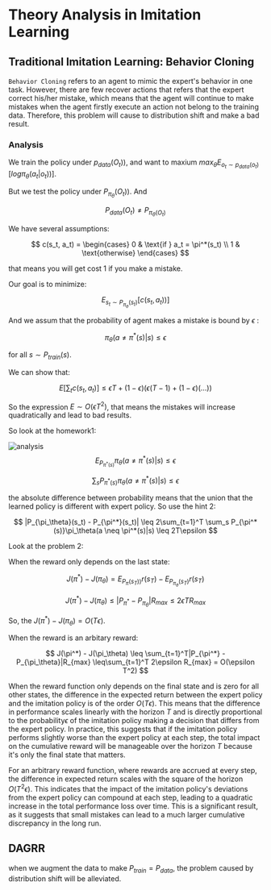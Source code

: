 # Theory Analysis in Imitation Learning

## Traditional Imitation Learning: Behavior Cloning

`Behavior Cloning` refers to an agent to mimic the expert's behavior in one task. However, there are few recover actions that refers that the expert correct his/her mistake, which means that the agent will continue to make mistakes when the agent firstly execute an action not belong to the training data. Therefore, this problem will cause to distribution shift and make a bad result.

### Analysis

We train the policy under $p_{data}(O_t))$, and want to maxium $max_\theta E_{o_t\sim p_{data}(o_t)}[log\pi_\theta(a_t|o_t))]$.

But we test the policy under $P_{\pi_\theta}(O_t))$. And

$$
P_{data}(O_t) \neq P_{\pi_\theta(O_t)}
$$

We have several assumptions:

$$
c(s_t, a_t) = 
\begin{cases} 
0 & \text{if } a_t = \pi^*(s_t) \\
1 & \text{otherwise}
\end{cases}
$$

that means you will get cost 1 if you make a mistake.

Our goal is to minimize:

$$
E_{s_t\sim P_{\pi_\theta}(s_t)}[c(s_t,a_t))]
$$

And we assum that the probability of agent makes a mistake is bound by $\epsilon$ :

$$
\pi_\theta(a \neq \pi^*(s)|s) \leq \epsilon
$$

for all $s \sim P_{train}(s)$.

We can show that:

$$
E[\sum_tc(s_t,a_t)] \leq \epsilon T + (1-\epsilon)(\epsilon(T-1) + (1-\epsilon)(...))
$$

So the expression $E \sim O(\epsilon T^2)$, that means the mistakes will increase quadratically and lead to bad results.

So look at the homework1:

![analysis](/Users/gaohaitao/homework_fall2023/hw1/docs/images/analysis.png)
$$
E_{P_{\pi^*(s)}}\pi_\theta(a \neq \pi^*(s)|s) \leq \epsilon
$$

$$
\sum_s P_{\pi^*(s)}\pi_\theta(a \neq \pi^*(s)|s) \leq \epsilon
$$

the absolute difference between probability means that the union  that the learned policy is different with expert policy. So use the hint 2:

$$
|P_{\pi_\theta}(s_t) - P_{\pi^*}(s_t)| \leq 2\sum_{t=1}^T \sum_s P_{\pi^*(s)}\pi_\theta(a \neq \pi^*(s)|s) \leq 2T\epsilon
$$

Look at the problem 2:

When the reward only depends on the last state:

$$
J(\pi^*) - J(\pi_\theta) = E_{P_{\pi}(s_T))}r(s_T) - E_{P_{\pi_\theta}(s_T)}r(s_T)
$$

$$
J(\pi^*) - J(\pi_\theta) \leq |P_{\pi^*} - P_{\pi_\theta}|R_{max} \leq 2\epsilon TR_{max}
$$

So, the $J(\pi^*)-J(\pi_\theta)=O(T\epsilon)$.

When the reward is an arbitary reward:

$$
J(\pi^*) - J(\pi_\theta) \leq \sum_{t=1}^T|P_{\pi^*} - P_{\pi_\theta}|R_{max} \leq\sum_{t=1}^T 2\epsilon R_{max} = O(\epsilon T^2)
$$

When the reward function only depends on the final state and is zero for all other states, the difference in the expected return between the expert policy and the imitation policy is of the order $O(T\epsilon)$. This means that the difference in performance scales linearly with the horizon $T$ and is directly proportional to the probability$\epsilon$ of the imitation policy making a decision that differs from the expert policy. In practice, this suggests that if the imitation policy performs slightly worse than the expert policy at each step, the total impact on the cumulative reward will be manageable over the horizon $T$ because it's only the final state that matters.

For an arbitrary reward function, where rewards are accrued at every step, the difference in expected return scales with the square of the horizon $O(T^2\epsilon)$. This indicates that the impact of the imitation policy's deviations from the expert policy can compound at each step, leading to a quadratic increase in the total performance loss over time. This is a significant result, as it suggests that small mistakes can lead to a much larger cumulative discrepancy in the long run. 

## DAGRR

when we augment the data to make $P_{train} = P_{data}$, the problem caused by distribution shift will be alleviated.
